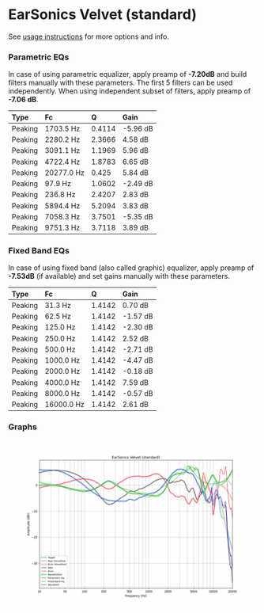 # EarSonics Velvet (standard)
See [usage instructions](https://github.com/jaakkopasanen/AutoEq#usage) for more options and info.

### Parametric EQs
In case of using parametric equalizer, apply preamp of **-7.20dB** and build filters manually
with these parameters. The first 5 filters can be used independently.
When using independent subset of filters, apply preamp of **-7.06 dB**.

| Type    | Fc         |      Q | Gain     |
|:--------|:-----------|:-------|:---------|
| Peaking | 1703.5 Hz  | 0.4114 | -5.96 dB |
| Peaking | 2280.2 Hz  | 2.3666 | 4.58 dB  |
| Peaking | 3091.1 Hz  | 1.1969 | 5.96 dB  |
| Peaking | 4722.4 Hz  | 1.8783 | 6.65 dB  |
| Peaking | 20277.0 Hz | 0.425  | 5.84 dB  |
| Peaking | 97.9 Hz    | 1.0602 | -2.49 dB |
| Peaking | 236.8 Hz   | 2.4207 | 2.83 dB  |
| Peaking | 5894.4 Hz  | 5.2094 | 3.83 dB  |
| Peaking | 7058.3 Hz  | 3.7501 | -5.35 dB |
| Peaking | 9751.3 Hz  | 3.7118 | 3.89 dB  |

### Fixed Band EQs
In case of using fixed band (also called graphic) equalizer, apply preamp of **-7.53dB**
(if available) and set gains manually with these parameters.

| Type    | Fc         |      Q | Gain     |
|:--------|:-----------|:-------|:---------|
| Peaking | 31.3 Hz    | 1.4142 | 0.70 dB  |
| Peaking | 62.5 Hz    | 1.4142 | -1.57 dB |
| Peaking | 125.0 Hz   | 1.4142 | -2.30 dB |
| Peaking | 250.0 Hz   | 1.4142 | 2.52 dB  |
| Peaking | 500.0 Hz   | 1.4142 | -2.71 dB |
| Peaking | 1000.0 Hz  | 1.4142 | -4.47 dB |
| Peaking | 2000.0 Hz  | 1.4142 | -0.18 dB |
| Peaking | 4000.0 Hz  | 1.4142 | 7.59 dB  |
| Peaking | 8000.0 Hz  | 1.4142 | -0.57 dB |
| Peaking | 16000.0 Hz | 1.4142 | 2.61 dB  |

### Graphs
![](./EarSonics%20Velvet%20(standard).png)